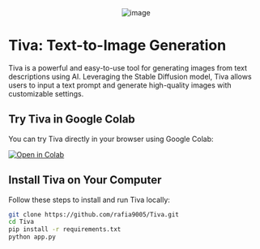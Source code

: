 <div align="center">
    <img src="https://github.com/user-attachments/assets/fc415835-6b5b-4966-97b0-d67fbc97629f" alt="image" />
</div>

# Tiva: Text-to-Image Generation

Tiva is a powerful and easy-to-use tool for generating images from text descriptions using AI. Leveraging the Stable Diffusion model, Tiva allows users to input a text prompt and generate high-quality images with customizable settings.

## Try Tiva in Google Colab

You can try Tiva directly in your browser using Google Colab:

[![Open in Colab](https://colab.research.google.com/assets/colab-badge.svg)](https://colab.research.google.com/github/rafia9005/Tiva/blob/main/main.ipynb)

## Install Tiva on Your Computer

Follow these steps to install and run Tiva locally:

```bash
git clone https://github.com/rafia9005/Tiva.git
cd Tiva
pip install -r requirements.txt
python app.py
